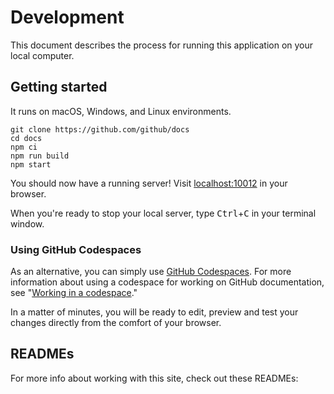 # Development

This document describes the process for running this application on your local computer.

## Getting started

It runs on macOS, Windows, and Linux environments.

```shell
git clone https://github.com/github/docs
cd docs
npm ci
npm run build
npm start
```

You should now have a running server! Visit [localhost:10012](http://localhost:10012) in your browser.

When you're ready to stop your local server, type <kbd>Ctrl</kbd>+<kbd>C</kbd> in your terminal window.

### Using GitHub Codespaces

As an alternative, you can simply use [GitHub Codespaces](https://docs.github.com/en/codespaces/overview). For more information about using a codespace for working on GitHub documentation, see "[Working in a codespace](https://docs.github.com/en/contributing/setting-up-your-environment-to-work-on-github-docs/working-on-github-docs-in-a-codespace)."

In a matter of minutes, you will be ready to edit, preview and test your changes directly from the comfort of your browser.

## READMEs

For more info about working with this site, check out these READMEs:
